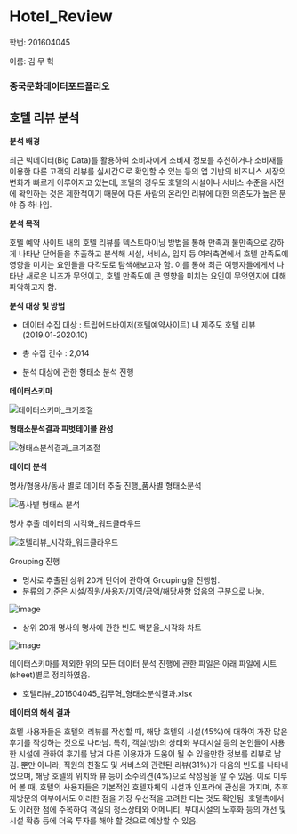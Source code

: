 # Hotel_Review

학번: 201604045

이름: 김 무 혁

### 중국문화데이터포트폴리오

## 호텔 리뷰 분석
**분석 배경**

최근 빅데이터(Big Data)를 활용하여 소비자에게 소비재 정보를 추천하거나 소비재를 이용한 다른 고객의 리뷰를 실시간으로 확인할 수 있는 등의 앱 기반의 비즈니스 시장의 변화가 빠르게 이루어지고 있는데, 호텔의 경우도 호텔의 시설이나 서비스 수준을 사전에 확인하는 것은 제한적이기 때문에 다른 사람의 온라인 리뷰에 대한 의존도가 높은 분야 중 하나임.

**분석 목적**

호텔 예약 사이트 내의 호텔 리뷰를 텍스트마이닝 방법을 통해 
만족과 불만족으로 강하게 나타난 단어들을 추출하고 분석해 
시설, 서비스, 입지 등 여러측면에서 호텔 만족도에 영향을 미치는
요인들을 다각도로 탐색해보고자 함. 이를 통해 최근 여행자들에게서 나타난 새로운 니즈가 무엇이고, 
호텔 만족도에 큰 영향을 미치는 요인이 무엇인지에 대해 파악하고자 함.

**분석 대상 및 방법**

+ 데이터 수집 대상 : 트립어드바이저(호텔예약사이트) 내 제주도 호텔 리뷰(2019.01-2020.10)

+ 총 수집 건수 : 2,014

+ 분석 대상에 관한 형태소 분석 진행

**데이터스키마**

![데이터스키마_크기조절](https://user-images.githubusercontent.com/74213615/102676326-66510e80-41e0-11eb-8b1d-1de82b959b6e.png)

**형태소분석결과 피벗테이블 완성**

![형태소분석결과_크기조절](https://user-images.githubusercontent.com/74213615/102676423-d069b380-41e0-11eb-9ccf-1442bfa6782f.png)

**데이터 분석**

명사/형용사/동사 별로 데이터 추출 진행_품사별 형태소분석

![품사별 형태소 분석](https://user-images.githubusercontent.com/74213615/102675759-f2ae0200-41dd-11eb-876f-facc8eea0c6f.png)

명사 추출 데이터의 시각화_워드클라우드

![호텔리뷰_시각화_워드클라우드](https://user-images.githubusercontent.com/74213615/102675847-491b4080-41de-11eb-9aa4-a7d6a27aebd9.png)

Grouping 진행
- 명사로 추출된 상위 20개 단어에 관하여 Grouping을 진행함. 
- 분류의 기준은 시설/직원/사용자/지역/금액/해당사항 없음의 구분으로 나눔.

![image](https://user-images.githubusercontent.com/74213615/102676004-f0987300-41de-11eb-8bde-899746d7d8dc.png)

- 상위 20개 명사의 명사에 관한 빈도 백분율_시각화 차트

![image](https://user-images.githubusercontent.com/74213615/102676090-453bee00-41df-11eb-9c5e-6cb29742b804.png)      

데이터스키마를 제외한 위의 모든 데이터 분석 진행에 관한 파일은 아래 파일에 시트(sheet)별로 정리하였음.

- 호텔리뷰_201604045_김무혁_형태소분석결과.xlsx


**데이터의 해석 결과**

호텔 사용자들은 호텔의 리뷰를 작성할 때, 해당 호텔의 시설(45%)에 대하여 가장 많은 후기를 작성하는 것으로 나타남. 특히, 객실(방)의 상태와 부대시설 등의 본인들이 사용한 시설에 관하여 후기를 남겨 다른 이용자가 도움이 될 수 있을만한 정보를 리뷰로 남김. 뿐만 아니라, 직원의 친절도 및 서비스와 관련된 리뷰(31%)가 다음의 빈도를 나타내었으며, 해당 호텔의 위치와 뷰 등이 소수의견(4%)으로 작성됨을 알 수 있음.
이로 미루어 볼 때, 호텔의 사용자들은 기본적인 호텔자체의 시설과 인프라에 관심을 가지며, 추후 재방문의 여부에서도 이러한 점을 가장 우선적을 고려한 다는 것도 확인됨. 호텔측에서도 이러한 점에 주목하여 객실의 청소상태와 어메니티, 부대시설의 노후화 등의 개선 및 시설 확충 등에 더욱 투자를 해야 할 것으로 예상할 수 있음.




